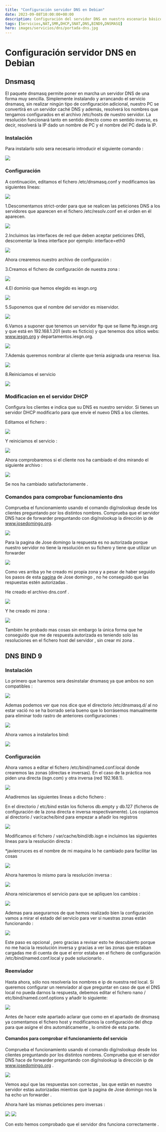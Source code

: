 ```yaml
---
title: "Configuración servidor DNS en Debian"
date: 2023-09-08T10:00:00+00:00
description: Configuración del servidor DNS en nuestro escenario básico bajo debian 10
tags: [Servicios,NAT,SMR,DHCP,SNAT,DNS,BIND9,DNSMASQ]
hero: images/servicios/dns/portada-dns.jpg
---
```

# Configuración servidor DNS en Debian    
## Dnsmasq
El paquete dnsmasq permite poner en marcha un servidor DNS de una forma muy sencilla. Simplemente instalando y arrancando el servicio dnsmasq, sin realizar ningún tipo de configuración adicional, nuestro PC se convertirá en un servidor caché DNS y además, resolverá los nombres que tengamos configurados en el archivo /etc/hosts de nuestro servidor. La resolución funcionará tanto en sentido directo como en sentido inverso, es decir, resolverá la IP dado un nombre de PC y el nombre del PC dada la IP.

### Instalación
Para instalarlo solo sera necesario introducir el siguiente comando :

![](../img/Aspose.Words.5fca9cc1-3c81-4853-a5ed-a70b0122341b.048.png)

### Configuración
A continuación, editamos el fichero /etc/dnsmasq.conf y modificamos las siguientes líneas:

![](../img/Aspose.Words.5fca9cc1-3c81-4853-a5ed-a70b0122341b.049.png)

1.Descomentamos strict-order para que se realicen las peticiones DNS a los servidores que aparecen en el fichero /etc/resolv.conf en el orden en él aparecen.

![](../img/Aspose.Words.5fca9cc1-3c81-4853-a5ed-a70b0122341b.050.png)

2.Incluimos las interfaces de red que deben aceptar peticiones DNS, descomentar la línea interface por ejemplo: interface=eth0

![](../img/Aspose.Words.5fca9cc1-3c81-4853-a5ed-a70b0122341b.051.png)

Ahora crearemos nuestro archivo de configuración :

3.Creamos el fichero de configuración de nuestra zona :

![](../img/Aspose.Words.5fca9cc1-3c81-4853-a5ed-a70b0122341b.052.png)

4.El dominio que hemos elegido es iesgn.org

![](../img/Aspose.Words.5fca9cc1-3c81-4853-a5ed-a70b0122341b.053.png)

5.Suponemos que el nombre del servidor es miservidor.

![](../img/Aspose.Words.5fca9cc1-3c81-4853-a5ed-a70b0122341b.054.png)

6.Vamos a suponer que tenemos un servidor ftp que se llame ftp.iesgn.org y que está en 192.168.1.201 (esto es ficticio) y que tenemos dos sitios webs: www.iesgn.org y departamentos.iesgn.org.

![](../img/Aspose.Words.5fca9cc1-3c81-4853-a5ed-a70b0122341b.055.png)

7.Además queremos nombrar al cliente que tenía asignada una reserva: lisa.

![](../img/Aspose.Words.5fca9cc1-3c81-4853-a5ed-a70b0122341b.056.png)

8.Reiniciamos el servicio

![](../img/Aspose.Words.5fca9cc1-3c81-4853-a5ed-a70b0122341b.057.png)



### Modificacion en el servidor DHCP
Configura los clientes e indica que su DNS es nuestro servidor. Si tienes un servidor DHCP modificarlo para que envíe el nuevo DNS a los clientes.

Editamos el fichero :

![](../img/Aspose.Words.5fca9cc1-3c81-4853-a5ed-a70b0122341b.058.png)

Y reiniciamos el servicio :

![](../img/Aspose.Words.5fca9cc1-3c81-4853-a5ed-a70b0122341b.059.png)

Ahora comprobaremos si el cliente nos ha cambiado el dns mirando el siguiente archivo :

![](../img/Aspose.Words.5fca9cc1-3c81-4853-a5ed-a70b0122341b.060.png)

Se nos ha cambiado satisfactoriamente .

### Comandos para comprobar funcionamiento dns
Comprueba el funcionamiento usando el comando dig/nslookup desde los clientes preguntando por los distintos nombres. Comprueba que el servidor DNS hace de forwarder preguntando con  dig/nslookup la dirección ip de www.josedomingo.org.

![](../img/Aspose.Words.5fca9cc1-3c81-4853-a5ed-a70b0122341b.061.png)

Para la pagina de Jose domingo la respuesta es no autorizada porque nuestro servidor no tiene la resolución en su fichero y tiene que utilizar un forwarder

![](../img/Aspose.Words.5fca9cc1-3c81-4853-a5ed-a70b0122341b.062.png)



Como ves arriba yo he creado mi propia zona y a pesar de haber seguido los pasos de esta [pagina](https://www.josedomingo.org/pledin/2020/12/servidor-dns-dnsmasq/) de Jose domingo , no he conseguido que las respuestas estén autorizadas .

He creado el archivo dns.conf .

![](../img/Aspose.Words.5fca9cc1-3c81-4853-a5ed-a70b0122341b.063.png)

Y he creado  mi zona :

![](../img/Aspose.Words.5fca9cc1-3c81-4853-a5ed-a70b0122341b.064.png)

También he probado mas cosas sin embargo la única forma que he conseguido que me de respuesta autorizada es teniendo solo las resoluciones en el fichero host del servidor , sin crear mi zona .




## DNS BIND 9
### Instalación

Lo primero que haremos sera desinstalar dnsmasq ya que ambos no son compatibles :

![](../img/Aspose.Words.5fca9cc1-3c81-4853-a5ed-a70b0122341b.065.png)

Ademas podemos ver que nos dice que el directorio /etc/dnsmasq.d/ al no estar vació no se ha borrado seria bueno que lo borrásemos manualmente para eliminar todo rastro de anteriores configuraciones :

![](../img/Aspose.Words.5fca9cc1-3c81-4853-a5ed-a70b0122341b.066.png)


Ahora vamos a instalarlos bind:

![](../img/Aspose.Words.5fca9cc1-3c81-4853-a5ed-a70b0122341b.067.png)

### Configuración

Ahora vamos a editar el fichero  /etc/bind/named.conf.local donde crearemos las zonas (directas e inversas). En el caso de la práctica nos piden una directa (isgn.com) y otra inversa (red 192.168.1). 

![](../img/Aspose.Words.5fca9cc1-3c81-4853-a5ed-a70b0122341b.068.png)

Añadiremos las siguientes líneas a dicho fichero :

En el directorio / etc/bind están los ficheros db.empty y db.127 (ficheros de configuración de la zona directa e inversa respectivamente). Los copiamos al directorio / var/cache/bind para empezar a añadir los registros

![](../img/Aspose.Words.5fca9cc1-3c81-4853-a5ed-a70b0122341b.069.png)

Modificamos el fichero  / var/cache/bind/db.isgn e incluimos las siguientes líneas para la resolución directa :

*javiercruces es el nombre de mi maquina lo he cambiado para facilitar las cosas

![](../img/Aspose.Words.5fca9cc1-3c81-4853-a5ed-a70b0122341b.070.png)

Ahora haremos lo mismo para la resolución inversa :

![](../img/Aspose.Words.5fca9cc1-3c81-4853-a5ed-a70b0122341b.071.png)

Ahora reiniciaremos el servicio para que se apliquen los cambios :

![](../img/Aspose.Words.5fca9cc1-3c81-4853-a5ed-a70b0122341b.072.png)

Ademas para asegurarnos de que hemos realizado bien la configuración vamos a mirar el estado del servicio para ver si nuestras zonas están funcionando :

![](../img/Aspose.Words.5fca9cc1-3c81-4853-a5ed-a70b0122341b.073.png)

Este paso es opcional , pero gracias a revisar esto he descubierto porque no me hacia la resolución inversa y gracias a ver las zonas que estaban cargadas me di cuenta de que el error estaba en el fichero de configuración /etc/bind/named.conf.local y pude solucionarlo .

### Reenviador
Hasta ahora, sólo nos resolvería los nombres e ip de nuestra red local. Si queremos configurar un reenviador al que preguntar en caso de que el DNS local no pueda darnos la respuesta, debemos editar el fichero nano / etc/bind/named.conf.options y añadir lo siguiente:

![](../img/Aspose.Words.5fca9cc1-3c81-4853-a5ed-a70b0122341b.074.png)

Antes de hacer este apartado aclarar que como en el apartado de dnsmasq ya comentamos el fichero host y modificamos la configuración del dhcp para que asigne el dns automáticamente , lo omitiré de esta parte.


#### Comandos para comprobar el funcionamiento del servicio
Comprueba el funcionamiento usando el comando dig/nslookup desde los clientes preguntando por los distintos nombres. Comprueba que el servidor DNS hace de forwarder preguntando con  dig/nslookup la dirección ip de www.josedomingo.org .

![](../img/Aspose.Words.5fca9cc1-3c81-4853-a5ed-a70b0122341b.075.png)

Vemos aquí que las respuestas son correctas , las que están en nuestro servidor estas autorizadas mientras que la pagina de Jose domingo nos la ha echo un forwarder .

Ahora haré las mismas peticiones pero inversas :

![](../img/Aspose.Words.5fca9cc1-3c81-4853-a5ed-a70b0122341b.076.png)
![](../img/Aspose.Words.5fca9cc1-3c81-4853-a5ed-a70b0122341b.077.png)

Con esto hemos comprobado que el servidor dns funciona correctamente .



